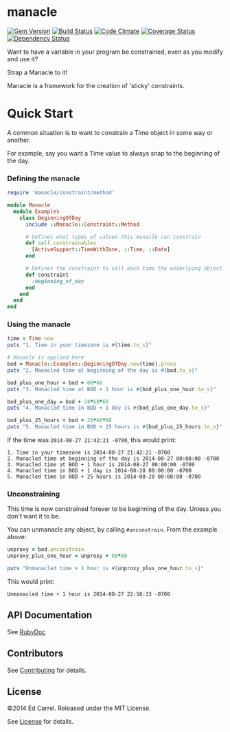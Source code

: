 manacle
=======
[![Gem Version](https://badge.fury.io/rb/manacle.png)](http://badge.fury.io/rb/manacle)
[![Build Status](https://travis-ci.org/azanar/manacle.png?branch=wip)](https://travis-ci.org/azanar/manacle)
[![Code Climate](https://codeclimate.com/github/azanar/manacle.png)](https://codeclimate.com/github/azanar/manacle)
[![Coverage Status](https://coveralls.io/repos/azanar/manacle/badge.png?branch=master)](https://coveralls.io/r/azanar/manacle?branch=master)
[![Dependency Status](https://gemnasium.com/azanar/manacle.png)](https://gemnasium.com/azanar/manacle)

Want to have a variable in your program be constrained, even as you modify and use it?

Strap a Manacle to it!

Manacle is a framework for the creation of 'sticky' constraints.

Quick Start
===========

A common situation is to want to constrain a Time object in some way or another.

For example, say you want a Time value to always snap to the beginning of the day.

### Defining the manacle

```ruby
require 'manacle/constraint/method'

module Manacle
  module Examples
    class BeginningOfDay
      include ::Manacle::Constraint::Method

      # Defines what types of values this manacle can constrain
      def self.constrainables
        [ActiveSupport::TimeWithZone, ::Time, ::Date] 
      end

      # Defines the constraint to call each time the underlying object is modified.
      def constraint
        :beginning_of_day
      end
    end
  end
end
```

### Using the manacle

```ruby
time = Time.now
puts "1. Time in your timezone is #{time.to_s}"

# Manacle is applied here
bod = Manacle::Examples::BeginningOfDay.new(time).proxy
puts "2. Manacled time at beginning of the day is #{bod.to_s}"

bod_plus_one_hour = bod + 60*60
puts "3. Manacled time at BOD + 1 hour is #{bod_plus_one_hour.to_s}"

bod_plus_one_day = bod + 24*60*60
puts "4. Manacled time in BOD + 1 day is #{bod_plus_one_day.to_s}"

bod_plus_25_hours = bod + 25*60*60
puts "5. Manacled time in BOD + 25 hours is #{bod_plus_25_hours.to_s}"
```


If the time was `2014-08-27 21:42:21 -0700`, this would print:

```
1. Time in your timezone is 2014-08-27 21:42:21 -0700
2. Manacled time at beginning of the day is 2014-08-27 00:00:00 -0700
3. Manacled time at BOD + 1 hour is 2014-08-27 00:00:00 -0700
4. Manacled time in BOD + 1 day is 2014-08-28 00:00:00 -0700
5. Manacled time in BOD + 25 hours is 2014-08-28 00:00:00 -0700
```

### Unconstraining

This time is now constrained forever to be beginning of the day. Unless you don't want it to be.

You can unmanacle any object, by calling `#unconstrain`. From the example above:

```rb
unproxy = bod.unconstrain
unproxy_plus_one_hour = unproxy + 60*60

puts "Unmanacled time + 1 hour is #{unproxy_plus_one_hour.to_s}"
```

This would print:

```
Unmanacled time + 1 hour is 2014-08-27 22:58:33 -0700
```

API Documentation
-------------

See [RubyDoc](http://rubydoc.info/github/azanar/manacle/index)

Contributors
------------

See [Contributing](CONTRIBUTING.md) for details.

License
-------

&copy;2014 Ed Carrel. Released under the MIT License.

See [License](LICENSE) for details.

